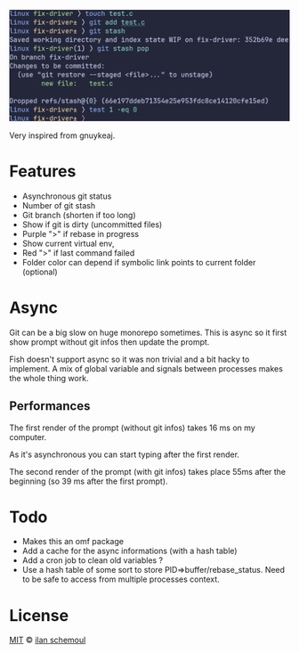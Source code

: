 ![screenshot](./screenshot.png)

Very inspired from gnuykeaj.

# Features

- Asynchronous git status
- Number of git stash
- Git branch (shorten if too long)
- Show if git is dirty (uncommitted files)
- Purple ">" if rebase in progress
- Show current virtual env,
- Red ">" if last command failed
- Folder color can depend if symbolic link points to current folder (optional)

# Async

Git can be a big slow on huge monorepo sometimes. This is async
so it first show prompt without git infos then update the prompt.

Fish doesn't support async so it was non trivial and a bit hacky to implement. A mix of global variable and
signals between processes makes the whole thing work.

## Performances

The first render of the prompt (without git infos) takes 16 ms on my computer.

As it's asynchronous you can start typing after the first render.

The second render of the prompt (with git infos) takes place 55ms after the beginning (so 39 ms after the first prompt).

# Todo

- Makes this an omf package
- Add a cache for the async informations (with a hash table)
- Add a cron job to clean old variables ?
- Use a hash table of some sort to store PID=>buffer/rebase_status.
  Need to be safe to access from multiple processes context.

# License

[MIT][mit] © [ilan schemoul][author]


[mit]:            https://opensource.org/licenses/MIT
[author]:         https://github.com/{{USER}}
[contributors]:   https://github.com/{{USER}}/plugin-stellar-fish-prompt/graphs/contributors
[license-badge]:  https://img.shields.io/badge/license-MIT-007EC7.svg?style=flat-square
